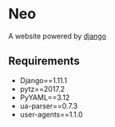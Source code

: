 # Neo
A website powered by [django](https://github.com/django/django)

## Requirements
+ Django==1.11.1
+ pytz==2017.2
+ PyYAML==3.12
+ ua-parser==0.7.3
+ user-agents==1.1.0
